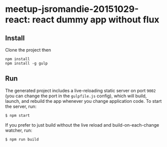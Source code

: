 
# meetup-jsromandie-20151029-react: react dummy app without flux

## Install

Clone the project then

    npm install
    npm install -g gulp

## Run

The generated project includes a live-reloading static server on port `9002` (you can change the port in the `gulpfile.js` config),
which will build, launch, and rebuild the app whenever you change application code.
To start the server, run:

```bash
$ npm start
```

If you prefer to just build without the live reload and build-on-each-change watcher, run:

```bash
$ npm run build
```
